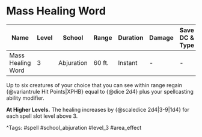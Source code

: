# Mass Healing Word

| Name | Level | School | Range | Duration | Damage | Save DC & Type |
|------|-------|--------|-------|----------|--------|----------------|
| Mass Healing Word | 3 | Abjuration | 60 ft. | Instant | - | - |

Up to six creatures of your choice that you can see within range regain {@variantrule Hit Points|XPHB} equal to {@dice 2d4} plus your spellcasting ability modifier.

**At Higher Levels.** The healing increases by {@scaledice 2d4|3-9|1d4} for each spell slot level above 3.

^Tags: #spell #school_abjuration #level_3 #area_effect